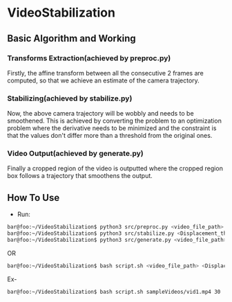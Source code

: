 # VideoStabilization

## Basic Algorithm and Working

### Transforms Extraction(achieved by preproc.py)

Firstly, the affine transform between all the consecutive 2 frames are computed, so that we achieve an estimate of the camera trajectory.

### Stabilizing(achieved by stabilize.py)

Now, the above camera trajectory will be wobbly and needs to be smoothened. This is achieved by converting the problem to an optimization problem where the derivative needs to be minimized and the constraint is that the values don't differ more than a threshold from the original ones.

### Video Output(achieved by generate.py)

Finally a cropped region of the video is outputted where the cropped region box follows a trajectory that smoothens the output.

## How To Use

* Run:

```bash
bar@foo:~/VideoStabilization$ python3 src/preproc.py <video_file_path>
bar@foo:~/VideoStabilization$ python3 src/stabilize.py <Displacement_threshold_pixels>
bar@foo:~/VideoStabilization$ python3 src/generate.py <video_file_path> <Displacement_threshold_pixels>
```

OR

```bash
bar@foo:~/VideoStabilization$ bash script.sh <video_file_path> <Displacement_threshold_pixels>
```

Ex-

```bash
bar@foo:~/VideoStabilization$ bash script.sh sampleVideos/vid1.mp4 30
```

